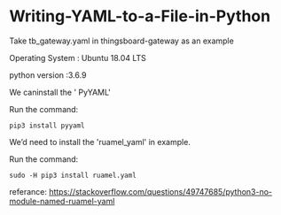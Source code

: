 # Writing-YAML-to-a-File-in-Python
Take tb_gateway.yaml in thingsboard-gateway as an example


Operating System   : Ubuntu 18.04 LTS

python version :3.6.9

We caninstall the ' PyYAML'

Run the command:

    pip3 install pyyaml

We’d need to install the 'ruamel_yaml' in example. 

Run the command:
    
    sudo -H pip3 install ruamel.yaml 

referance: 
https://stackoverflow.com/questions/49747685/python3-no-module-named-ruamel-yaml
